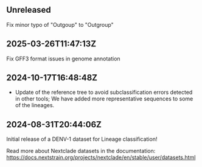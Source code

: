 ## Unreleased

Fix minor typo of "Outgoup" to "Outgroup"

## 2025-03-26T11:47:13Z

Fix GFF3 format issues in genome annotation


## 2024-10-17T16:48:48Z

- Update of the reference tree to avoid subclassification errors detected in other tools; We have added more representative sequences to some of the lineages.

## 2024-08-31T20:44:06Z

Initial release of a DENV-1 dataset for Lineage classification!

Read more about Nextclade datasets in the documentation: https://docs.nextstrain.org/projects/nextclade/en/stable/user/datasets.html
